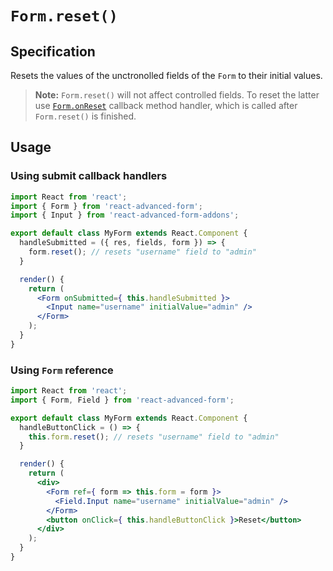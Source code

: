 # `Form.reset()`

## Specification
Resets the values of the unctronolled fields of the `Form` to their initial values.

> **Note:** `Form.reset()` will not affect controlled fields. To reset the latter use [`Form.onReset`](../../callbacks/Form/onReset.md) callback method handler, which is called after `Form.reset()` is finished.

## Usage
### Using submit callback handlers
```jsx
import React from 'react';
import { Form } from 'react-advanced-form';
import { Input } from 'react-advanced-form-addons';

export default class MyForm extends React.Component {
  handleSubmitted = ({ res, fields, form }) => {
    form.reset(); // resets "username" field to "admin"
  }

  render() {
    return (
      <Form onSubmitted={ this.handleSubmitted }>
        <Input name="username" initialValue="admin" />
      </Form>
    );
  }
}
```

### Using `Form` reference
```jsx
import React from 'react';
import { Form, Field } from 'react-advanced-form';

export default class MyForm extends React.Component {
  handleButtonClick = () => {
    this.form.reset(); // resets "username" field to "admin"
  }

  render() {
    return (
      <div>
        <Form ref={ form => this.form = form }>
          <Field.Input name="username" initialValue="admin" />
        </Form>
        <button onClick={ this.handleButtonClick }>Reset</button>
      </div>
    );
  }
}
```
